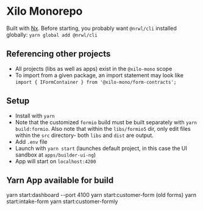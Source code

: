 # Xilo Monorepo

Built with [Nx](https://nx.dev). Before starting, you probably want `@nrwl/cli` installed globally: `yarn global add @nrwl/cli`

## Referencing other projects

- All projects (libs as well as apps) exist in the `@xilo-mono` scope
- To import from a given package, an import statement may look like `import { IFormContainer } from '@xilo-mono/form-contracts';`

## Setup

- Install with `yarn`
- Note that the customized `formio` build must be built separately with `yarn build:formio`. Also note that within the `libs/formio5` dir, only edit files within the `src` directory- both `libs` and `dist` are output.
- Add `.env` file
- Launch with `yarn start` (launches default project, in this case the UI sandbox at `apps/builder-ui-ng`)
- App will start on `localhost:4200`

## Yarn App available for build
yarn start:dashboard --port 4100
yarn start:customer-form (old forms)
yarn start:intake-form
yarn start:customer-formly